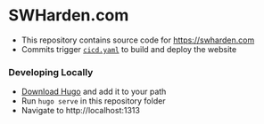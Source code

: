# SWHarden.com

* This repository contains source code for https://swharden.com
* Commits trigger [`cicd.yaml`](.github/workflows/cicd.yaml) to build and deploy the website

### Developing Locally

* [Download Hugo](https://github.com/gohugoio/hugo/releases) and add it to your path
* Run `hugo serve` in this repository folder
* Navigate to http://localhost:1313